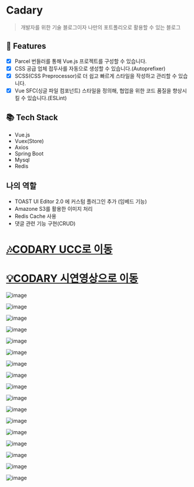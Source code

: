 # Cadary
> 개발자를 위한 기술 블로그이자 나만의 포트폴리오로 활용할 수 있는 블로그

## 🚩 Features

- [x] Parcel 번들러를 통해 Vue.js 프로젝트를 구성할 수 있습니다.
- [x] CSS 공급 업체 접두사를 자동으로 생성할 수 있습니다.(Autoprefixer)
- [x] SCSS(CSS Preprocessor)로 더 쉽고 빠르게 스타일을 작성하고 관리할 수 있습니다.
- [x] Vue SFC(싱글 파일 컴포넌트) 스타일을 정의해, 협업을 위한 코드 품질을 향상시킬 수 있습니다.(ESLint)

## 📚 Tech Stack

- Vue.js
- Vuex(Store)
- Axios
- Spring Boot
- Mysql
- Redis

## 나의 역할
- TOAST UI Editor 2.0 에 커스텀 플러그인 추가 (임베드 기능)
- Amazone S3를 활용한 이미지 처리
- Redis Cache 사용
- 댓글 관련 기능 구현(CRUD) 

# [🎶CODARY UCC로 이동](https://youtu.be/qwzbtwizrYk)

# [💡CODARY 시연영상으로 이동](https://youtu.be/Y5BeThfWCWI)

![image](https://user-images.githubusercontent.com/60100901/108371317-fc390200-7240-11eb-8480-105829b20c26.png)

![image](https://user-images.githubusercontent.com/60100901/108371323-fe02c580-7240-11eb-9a74-dc3a40ea9884.png)

![image](https://user-images.githubusercontent.com/60100901/108371332-00fdb600-7241-11eb-8dc2-f603884abef8.png)

![image](https://user-images.githubusercontent.com/60100901/108371343-03601000-7241-11eb-9c1f-19bf08c5060d.png)

![image](https://user-images.githubusercontent.com/60100901/108371356-05c26a00-7241-11eb-996b-1bf0e15a6579.png)

![image](https://user-images.githubusercontent.com/60100901/108371368-0824c400-7241-11eb-9335-a403f1caaeb0.png)

![image](https://user-images.githubusercontent.com/60100901/108371379-0a871e00-7241-11eb-9157-26074d5a6319.png)

![image](https://user-images.githubusercontent.com/60100901/108371410-107cff00-7241-11eb-8c58-6f48c2fbc5f0.png)

![image](https://user-images.githubusercontent.com/60100901/108371418-12df5900-7241-11eb-8ce9-3e056cd96d1f.png)

![image](https://user-images.githubusercontent.com/60100901/108371430-14a91c80-7241-11eb-8b2e-bb85e992a515.png)

![image](https://user-images.githubusercontent.com/60100901/108371442-170b7680-7241-11eb-8caf-8d3d93ac4c40.png)

![image](https://user-images.githubusercontent.com/60100901/108371445-18d53a00-7241-11eb-950c-699816b3a696.png)

![image](https://user-images.githubusercontent.com/60100901/108371459-1d99ee00-7241-11eb-8934-e62e64ba613a.png)

![image](https://user-images.githubusercontent.com/60100901/108371473-212d7500-7241-11eb-9381-4ebf82325346.png)

![image](https://user-images.githubusercontent.com/60100901/108371482-238fcf00-7241-11eb-8fda-ab5016e2e945.png)

![image](https://user-images.githubusercontent.com/60100901/108371489-25599280-7241-11eb-9670-05c6e1bb9031.png)

![image](https://user-images.githubusercontent.com/60100901/108371498-27bbec80-7241-11eb-86f1-d0b749bb517a.png)



